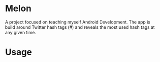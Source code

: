 # Melon
A project focused on teaching myself Android Development. The app is build around Twitter hash tags (#) and reveals the most used hash tags at any given time.

# Usage
